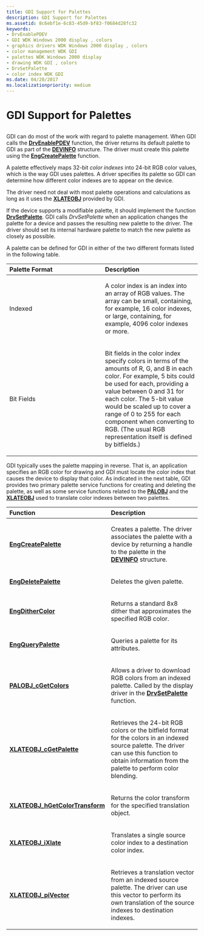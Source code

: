 ```yaml
---
title: GDI Support for Palettes
description: GDI Support for Palettes
ms.assetid: 8c6ebf1e-6c83-45d9-bf83-f0684d28fc32
keywords:
- DrvEnablePDEV
- GDI WDK Windows 2000 display , colors
- graphics drivers WDK Windows 2000 display , colors
- color management WDK GDI
- palettes WDK Windows 2000 display
- drawing WDK GDI , colors
- DrvSetPalette
- color index WDK GDI
ms.date: 04/20/2017
ms.localizationpriority: medium
---
```


# GDI Support for Palettes


## <span id="ddk_gdi_support_for_palettes_gg"></span><span id="DDK_GDI_SUPPORT_FOR_PALETTES_GG"></span>


GDI can do most of the work with regard to palette management. When GDI calls the [**DrvEnablePDEV**](https://msdn.microsoft.com/library/windows/hardware/ff556211) function, the driver returns its default palette to GDI as part of the [**DEVINFO**](https://msdn.microsoft.com/library/windows/hardware/ff552835) structure. The driver must create this palette using the [**EngCreatePalette**](https://msdn.microsoft.com/library/windows/hardware/ff564212) function.

A palette effectively maps 32-bit *color indexes* into 24-bit RGB color values, which is the way GDI uses palettes. A driver specifies its palette so GDI can determine how different color indexes are to appear on the device.

The driver need not deal with most palette operations and calculations as long as it uses the [**XLATEOBJ**](https://msdn.microsoft.com/library/windows/hardware/ff570634) provided by GDI.

If the device supports a modifiable palette, it should implement the function [**DrvSetPalette**](https://msdn.microsoft.com/library/windows/hardware/ff556282). GDI calls *DrvSetPalette* when an application changes the palette for a device and passes the resulting new palette to the driver. The driver should set its internal hardware palette to match the new palette as closely as possible.

A palette can be defined for GDI in either of the two different formats listed in the following table.

<table>
<colgroup>
<col width="50%" />
<col width="50%" />
</colgroup>
<thead>
<tr class="header">
<th align="left">Palette Format</th>
<th align="left">Description</th>
</tr>
</thead>
<tbody>
<tr class="odd">
<td align="left"><p>Indexed</p></td>
<td align="left"><p>A color index is an index into an array of RGB values. The array can be small, containing, for example, 16 color indexes, or large, containing, for example, 4096 color indexes or more.</p></td>
</tr>
<tr class="even">
<td align="left"><p>Bit Fields</p></td>
<td align="left"><p>Bit fields in the color index specify colors in terms of the amounts of R, G, and B in each color. For example, 5 bits could be used for each, providing a value between 0 and 31 for each color. The 5-bit value would be scaled up to cover a range of 0 to 255 for each component when converting to RGB. (The usual RGB representation itself is defined by bitfields.)</p></td>
</tr>
</tbody>
</table>

 

GDI typically uses the palette mapping in reverse. That is, an application specifies an RGB color for drawing and GDI must locate the color index that causes the device to display that color. As indicated in the next table, GDI provides two primary palette service functions for creating and deleting the palette, as well as some service functions related to the [**PALOBJ**](https://msdn.microsoft.com/library/windows/hardware/ff568844) and the [**XLATEOBJ**](https://msdn.microsoft.com/library/windows/hardware/ff570634) used to translate color indexes between two palettes.

<table>
<colgroup>
<col width="50%" />
<col width="50%" />
</colgroup>
<thead>
<tr class="header">
<th align="left">Function</th>
<th align="left">Description</th>
</tr>
</thead>
<tbody>
<tr class="odd">
<td align="left"><p><a href="https://msdn.microsoft.com/library/windows/hardware/ff564212" data-raw-source="[&lt;strong&gt;EngCreatePalette&lt;/strong&gt;](https://msdn.microsoft.com/library/windows/hardware/ff564212)"><strong>EngCreatePalette</strong></a></p></td>
<td align="left"><p>Creates a palette. The driver associates the palette with a device by returning a handle to the palette in the <a href="https://msdn.microsoft.com/library/windows/hardware/ff552835" data-raw-source="[&lt;strong&gt;DEVINFO&lt;/strong&gt;](https://msdn.microsoft.com/library/windows/hardware/ff552835)"><strong>DEVINFO</strong></a> structure.</p></td>
</tr>
<tr class="even">
<td align="left"><p><a href="https://msdn.microsoft.com/library/windows/hardware/ff564808" data-raw-source="[&lt;strong&gt;EngDeletePalette&lt;/strong&gt;](https://msdn.microsoft.com/library/windows/hardware/ff564808)"><strong>EngDeletePalette</strong></a></p></td>
<td align="left"><p>Deletes the given palette.</p></td>
</tr>
<tr class="odd">
<td align="left"><p><a href="https://msdn.microsoft.com/library/windows/hardware/ff564842" data-raw-source="[&lt;strong&gt;EngDitherColor&lt;/strong&gt;](https://msdn.microsoft.com/library/windows/hardware/ff564842)"><strong>EngDitherColor</strong></a></p></td>
<td align="left"><p>Returns a standard 8x8 dither that approximates the specified RGB color.</p></td>
</tr>
<tr class="even">
<td align="left"><p><a href="https://msdn.microsoft.com/library/windows/hardware/ff564993" data-raw-source="[&lt;strong&gt;EngQueryPalette&lt;/strong&gt;](https://msdn.microsoft.com/library/windows/hardware/ff564993)"><strong>EngQueryPalette</strong></a></p></td>
<td align="left"><p>Queries a palette for its attributes.</p></td>
</tr>
<tr class="odd">
<td align="left"><p><a href="https://msdn.microsoft.com/library/windows/hardware/ff568845" data-raw-source="[&lt;strong&gt;PALOBJ_cGetColors&lt;/strong&gt;](https://msdn.microsoft.com/library/windows/hardware/ff568845)"><strong>PALOBJ_cGetColors</strong></a></p></td>
<td align="left"><p>Allows a driver to download RGB colors from an indexed palette. Called by the display driver in the <a href="https://msdn.microsoft.com/library/windows/hardware/ff556282" data-raw-source="[&lt;strong&gt;DrvSetPalette&lt;/strong&gt;](https://msdn.microsoft.com/library/windows/hardware/ff556282)"><strong>DrvSetPalette</strong></a> function.</p></td>
</tr>
<tr class="even">
<td align="left"><p><a href="https://msdn.microsoft.com/library/windows/hardware/ff570637" data-raw-source="[&lt;strong&gt;XLATEOBJ_cGetPalette&lt;/strong&gt;](https://msdn.microsoft.com/library/windows/hardware/ff570637)"><strong>XLATEOBJ_cGetPalette</strong></a></p></td>
<td align="left"><p>Retrieves the 24-bit RGB colors or the bitfield format for the colors in an indexed source palette. The driver can use this function to obtain information from the palette to perform color blending.</p></td>
</tr>
<tr class="odd">
<td align="left"><p><a href="https://msdn.microsoft.com/library/windows/hardware/ff570639" data-raw-source="[&lt;strong&gt;XLATEOBJ_hGetColorTransform&lt;/strong&gt;](https://msdn.microsoft.com/library/windows/hardware/ff570639)"><strong>XLATEOBJ_hGetColorTransform</strong></a></p></td>
<td align="left"><p>Returns the color transform for the specified translation object.</p></td>
</tr>
<tr class="even">
<td align="left"><p><a href="https://msdn.microsoft.com/library/windows/hardware/ff570642" data-raw-source="[&lt;strong&gt;XLATEOBJ_iXlate&lt;/strong&gt;](https://msdn.microsoft.com/library/windows/hardware/ff570642)"><strong>XLATEOBJ_iXlate</strong></a></p></td>
<td align="left"><p>Translates a single source color index to a destination color index.</p></td>
</tr>
<tr class="odd">
<td align="left"><p><a href="https://msdn.microsoft.com/library/windows/hardware/ff570644" data-raw-source="[&lt;strong&gt;XLATEOBJ_piVector&lt;/strong&gt;](https://msdn.microsoft.com/library/windows/hardware/ff570644)"><strong>XLATEOBJ_piVector</strong></a></p></td>
<td align="left"><p>Retrieves a translation vector from an indexed source palette. The driver can use this vector to perform its own translation of the source indexes to destination indexes.</p></td>
</tr>
</tbody>
</table>

 

 

 





